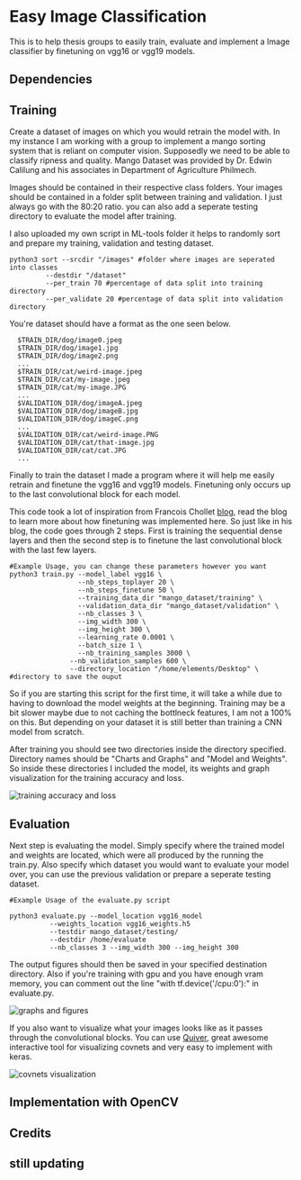 

# Easy Image Classification

This is to help thesis groups to easily train, evaluate and implement a Image classifier by finetuning on vgg16 or vgg19 models.

## Dependencies

## Training

Create a dataset of images on which you would retrain the model with. In my instance I am working with a group to implement a mango sorting system that is reliant on computer vision. Supposedly we need to be able to classify ripness and quality. Mango Dataset was provided by Dr. Edwin Calilung and his associates in Department of Agriculture Philmech. 

Images should be contained in their respective class folders.
Your images should be contained in a folder split between training and validation. I just always go with the 80:20 ratio. you can also add a seperate testing directory to evaluate the model after training. 

I also uploaded my own script in ML-tools folder it helps to randomly sort and prepare my training, validation and testing dataset.

```shell
python3 sort --srcdir "/images" #folder where images are seperated into classes
	     --destdir "/dataset" 
	     --per_train 70 #percentage of data split into training directory
	     --per_validate 20 #percentage of data split into validation directory
```
You're dataset should have a format as the one seen below.

```shell
  $TRAIN_DIR/dog/image0.jpeg
  $TRAIN_DIR/dog/image1.jpg
  $TRAIN_DIR/dog/image2.png
  ...
  $TRAIN_DIR/cat/weird-image.jpeg
  $TRAIN_DIR/cat/my-image.jpeg
  $TRAIN_DIR/cat/my-image.JPG
  ...
  $VALIDATION_DIR/dog/imageA.jpeg
  $VALIDATION_DIR/dog/imageB.jpg
  $VALIDATION_DIR/dog/imageC.png
  ...
  $VALIDATION_DIR/cat/weird-image.PNG
  $VALIDATION_DIR/cat/that-image.jpg
  $VALIDATION_DIR/cat/cat.JPG
  ...
```
Finally to train the dataset I made a program where it will help me easily retrain and finetune the vgg16 and vgg19
models. Finetuning only occurs up to the last convolutional block for each model. 

This code took a lot of inspiration from Francois Chollet [blog](https://blog.keras.io/building-powerful-image-classification-models-using-very-little-data.html), read the blog to learn more about how finetuning was implemented 
here. So just like in his blog, the code goes through 2 steps. First is training the sequential dense layers and 
then the second step is to finetune the last convolutional block with the last few layers.    

```shell
#Example Usage, you can change these parameters however you want
python3 train.py --model_label vgg16 \ 
		     	 --nb_steps_toplayer 20 \ 
		     	 --nb_steps_finetune 50 \
		     	 --training_data_dir "mango_dataset/training" \
		     	 --validation_data_dir "mango_dataset/validation" \
		     	 --nb_classes 3 \
		     	 --img_width 300 \
		     	 --img_height 300 \
		     	 --learning_rate 0.0001 \
		     	 --batch_size 1 \
		     	 --nb_training_samples 3000 \
		       --nb_validation_samples 600 \
		       --directory_location "/home/elements/Desktop" \ #directory to save the ouput
```
So if you are starting this script for the first time, it will take a while due to having to download the model weights 
at the beginning. Training may be a bit slower maybe due to not caching the bottlneck features, I am not a 100% on 
this. But depending on your dataset it is still better than training a CNN model from scratch.

After training you should see two directories inside the directory specified. Directory names should be "Charts and 
Graphs" and "Model and Weights". So inside these directories I included the model, its weights and graph visualization 
for the training accuracy and loss.

![training accuracy and loss](https://github.com/ryanliwag/Easy-Image-Classification/blob/master/images/model_training.png)

## Evaluation

  Next step is evaluating the model. Simply specify where the trained model and weights are located, which were all produced by the running the train.py. Also specify which dataset you would want to evaluate your model over, you can use the previous validation or prepare a seperate testing dataset.


```shell
#Example Usage of the evaluate.py script

python3 evaluate.py --model_location vgg16_model 
          --weights_location vgg16_weights.h5 
          --testdir mango_dataset/testing/ 
          --destdir /home/evaluate 
          --nb_classes 3 --img_width 300 --img_height 300

```
The output figures should then be saved in your specified destination directory. Also if you're training with gpu and you have enough vram memory, you can comment out the line "with tf.device('/cpu:0'):" in evaluate.py.

![graphs and figures](https://github.com/ryanliwag/Easy-Image-Classification/blob/master/images/evaluate.png)

If you also want to visualize what your images looks like as it passes through the convolutional blocks. You can use [Quiver](https://github.com/keplr-io/quiver), great awesome interactive tool for visualizing covnets and very easy to implement with keras.

![covnets visualization](https://github.com/ryanliwag/Easy-Image-Classification/blob/master/images/covnet_sample.png)

## Implementation with OpenCV 


## Credits

## still updating
